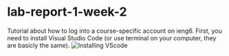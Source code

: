# lab-report-1-week-2

Tutorial about how to log into a course-specific account on ieng6.
First, you need to install Visual Studio Code (or use terminal on your computer, they are basicly the same).
![Installing VScode](https://github.com/molan0426/cse15l-lab-reports/blob/main/screenshot%20week2/Installing%20VScode.png)

